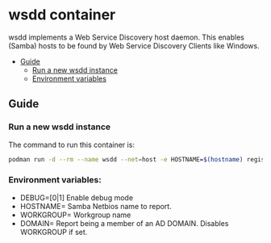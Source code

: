 # wsdd container

wsdd implements a Web Service Discovery host daemon. This enables (Samba) hosts
to be found by Web Service Discovery Clients like Windows.

- [Guide](#guide)
  - [Run a new wsdd instance](#run-a-new-wsdd-instance)
  - [Environment variables](#environment-variables)

## Guide

### Run a new wsdd instance

The command to run this container is:

```sh
podman run -d --rm --name wsdd --net=host -e HOSTNAME=$(hostname) registry.opensuse.org/home/kukuk/container/container/wsdd
```

### Environment variables:
* DEBUG=[0|1]		Enable debug mode
* HOSTNAME=<hostname>	Samba Netbios name to report.
* WORKGROUP=<name>	Workgroup name
* DOMAIN=<domain>	Report being a member of an AD DOMAIN. Disables WORKGROUP if set.
